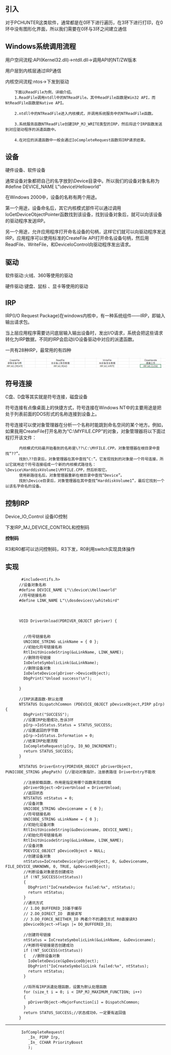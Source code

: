 引入
---
对于PCHUNTER这类软件，通常都是在0环下进行遍历，在3环下进行打印，在0环中没有图形化界面，所以我们需要在0环与3环之间建立通信

Windows系统调用流程
--- 

用户空间流程:API(Kernel32.dll)->ntdll.dll->调用API的NT/ZW版本

用户层到内核层通过IRP通信

内核空间流程:ntos->下发到驱动

        下面以ReadFile为例，详细介绍。
        1.ReadFile调用ntdll中的NTReadFile。其中ReadFile函数是Win32 API，而NtReadFile函数是Native API。

        2.ntdll中的NTReadFile进入内核模式，并调用系统服务中的NTReadFile函数。

        3.系统服务函数NTReadFile创建IRP_MJ_WRITE类型的IRP，然后将这个IRP函数发送到对应驱动程序的派遣函数中。

        4.在对应的派遣函数中一般会通过IoCompleteRequest函数将IRP请求结束。

设备
---
硬件设备、软件设备

通常设备对象都把自己的名字放到\Device目录中。所以我们的设备对象名称为 #define DEVICE_NAME L"\\device\\Helloworld"

在Windows 2000中，设备的名称有两个用途。

第一个用途，设备命名后，其它内核模式部件可以通过调用IoGetDeviceObjectPointer函数找到该设备，找到设备对象后，就可以向该设备的驱动程序发送IRP。

另一个用途，允许应用程序打开命名设备的句柄，这样它们就可以向驱动程序发送IRP。应用程序可以使用标准的CreateFile API打开命名设备句柄，然后用ReadFile、WriteFile，和DeviceIoControl向驱动程序发出请求。

驱动
---
软件驱动:火绒、360等使用的驱动

硬件驱动:键盘、鼠标 、显卡等使用的驱动

IRP
---
IRP(I/O Request Package)在windows内核中，有一种系统组件——IRP，即输入输出请求包。

当上层应用程序需要访问底层输入输出设备时，发出I/O请求，系统会把这些请求转化为IRP数据，不同的IRP会启动I/O设备驱动中对应的派遣函数。

一共有28种IRP，最常用的有四种

![](https://raw.githubusercontent.com/Whitebird0/tuchuang/main/QQ%E6%88%AA%E5%9B%BE20211128181318.png)

 符号连接
 ---
 
 C盘、D盘等其实就是符号连接，磁盘设备
 
符号连接有点像桌面上的快捷方式，符号连接在Windows NT中的主要用途是把处于列表前面的DOS形式的名称连接到设备上。

符号连接可以使对象管理器在分析一个名称时能跳到命名空间的某个地方。例如，如果我用CreateFile打开名称为“C:\MYFILE.CPP”的对象，对象管理器将以下面过程打开该文件：

          内核模式代码最开始看到的名称是\??\C:\MYFILE.CPP。对象管理器在根目录中查找“??”。
          找到\??目录后，对象管理器在其中查找“C:”。它发现找到的对象是一个符号连接，所以它就用这个符号连接组成一个新的内核模式路径名：\Device\HarddiskVolume1\MYFILE.CPP，然后析取它。
          使用新路径名后，对象管理器重新在根目录中查找“Device”。
          找到\Device目录后，对象管理器在其中查找“HarddiskVolume1”，最后它找到一个以该名字命名的设备。

 控制IRP
 ---
 Device_IO_Control 设备IO控制
 
 下发IRP_MJ_DEVICE_CONTROL和控制码
 
 **控制码**
 
 R3和R0都可以访问控制码，R3下发，R0利用switch实现具体操作
 
 
 实现
 ---
           #include<ntifs.h>
          //设备对象名称
          #define DEVICE_NAME L"\\device\\Helloworld"
          //符号链接名称
          #define LINK_NAME L"\\dosdevices\\whitebird"



          VOID DriverUnload(PDRIVER_OBJECT pDriver) {


            //符号链接名称
            UNICODE_STRING uLinkName = { 0 };
            //初始化符号链接名称
            RtlInitUnicodeString(&uLinkName, LINK_NAME);
            //删除符号链接
            IoDeleteSymbolicLink(&uLinkName);
            //删除设备对象
            IoDeleteDevice(pDriver->DeviceObject);
            DbgPrint("Unload success!\n"); 

          }

          //IRP派遣函数-默认处理
          NTSTATUS DispatchCommon (PDEVICE_OBJECT pDeviceObject,PIRP pIrp){
            DbgPrint("SUCCESS");
            //设置IRP处理成功,告诉3环
            pIrp->IoStatus.Status = STATUS_SUCCESS;
            //设置返回的字节数
            pIrp->IoStatus.Information = 0;
            //结束IRP处理流程
            IoCompleteRequest(pIrp, IO_NO_INCREMENT);
            return STATUS_SUCCESS;
          }

          NTSTATUS DriverEntry(PDRIVER_OBJECT pDriverObject, PUNICODE_STRING pRegPath) {//驱动对象指针，注册表路径 DriverEntry不能改

            //注册卸载函数，作用是指定用哪个函数来完成卸载
            pDriverObject->DriverUnload = DriverUnload;
            //返回状态
            NTSTATUS ntStatus = 0;
            //设备对象
            UNICODE_STRING uDevicename = { 0 };
            //符号链接名称
            UNICODE_STRING uLinkName = { 0 };
            //初始化设备对象
            RtlInitUnicodeString(&uDevicename, DEVICE_NAME);
            //初始化符号链接名称
            RtlInitUnicodeString(&uLinkName, LINK_NAME);
            //设备对象
            PDEVICE_OBJECT pDeviceObject = NULL;
            //创建设备对象
            ntStatus=IoCreateDevice(pDriverObject, 0, &uDevicename, FILE_DEVICE_UNKNOWN, 0, TRUE, &pDeviceObject);
            //判断设备对象是否创建成功
            if (!NT_SUCCESS(ntStatus))
            {
              DbgPrint("IoCreateDevice failed:%x", ntStatus);
              return ntStatus;
            }
            //通讯方式
            // 1.DO_BUFFERED_IO基于缓存
            // 2.DO_DIRECT_IO  直接读写
            // 3.DO_FORCE_NEITHER_IO 两者介不的通信方式 R0直接读R3
            pDeviceObject->Flags |= DO_BUFFERED_IO;

            //创建符号链接
            ntStatus = IoCreateSymbolicLink(&uLinkName, &uDevicename);
            //判断符号链接是否创建成功
            if (!NT_SUCCESS(ntStatus))
            {	//删除设备对象
              IoDeleteDevice(&pDeviceObject);
              DbgPrint("IoCreateSymbolicLink failed:%x", ntStatus);
              return ntStatus;
            }

            //将所有IRP派遣处理函数，设置为默认处理函数
            for (size_t i = 0; i < IRP_MJ_MAXIMUM_FUNCTION; i++)
            {
              pDriverObject->MajorFunction[i] = DispatchCommon;
            }
            return STATUS_SUCCESS;//状态成功0，一定要有返回值
          }
 
 
 ---
 
 
           IofCompleteRequest(
              _In_ PIRP Irp,
              _In_ CCHAR PriorityBoost
              );
